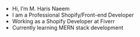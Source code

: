 - Hi, I’m M. Haris Naeem 
- I am a Professional Shopify/Front-end Developer
- Working as a Shopify Developer at Fiverr
- Currently learning MERN stack development
  

 
